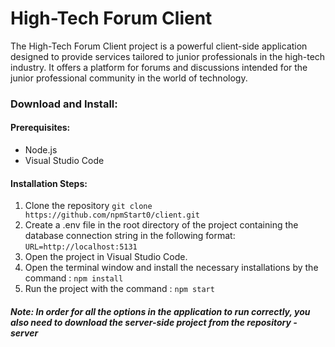 # High-Tech Forum Client

The High-Tech Forum Client project is a powerful client-side application designed to provide services tailored to junior professionals in the high-tech industry. It offers a platform for forums and discussions intended for the junior professional community in the world of technology.

### Download and Install:

#### Prerequisites:
- Node.js 
- Visual Studio Code 


#### Installation Steps:
1. Clone the repository `git clone https://github.com/npmStart0/client.git`
2. Create a .env file in the root directory of the project containing the database connection string in the following format:
`URL=http://localhost:5131`
3. Open the project in Visual Studio Code.
4. Open the terminal window and install the necessary installations by the command : `npm install`
5. Run the project with the command : `npm start`

##### Note: In order for all the options in the application to run correctly, you also need to download the server-side project from the repository - server

